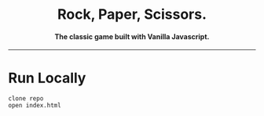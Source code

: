 <h1 align="center">Rock, Paper, Scissors.</h1>

<h4 align="center">
    The classic game built with Vanilla Javascript.
</h4>

***

# Run Locally

```
clone repo
open index.html
```


<br>
